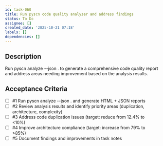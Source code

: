 ```yaml
---
id: task-060
title: Run pyscn code quality analyzer and address findings
status: To Do
assignee: []
created_date: '2025-10-21 07:18'
labels: []
dependencies: []
---
```


## Description

Run pyscn analyze --json . to generate a comprehensive code quality report and address areas needing improvement based on the analysis results.

## Acceptance Criteria
<!-- AC:BEGIN -->
- [ ] #1 Run pyscn analyze --json . and generate HTML + JSON reports
- [ ] #2 Review analysis results and identify priority areas (duplication, architecture, complexity)
- [ ] #3 Address code duplication issues (target: reduce from 12.4% to <10%)
- [ ] #4 Improve architecture compliance (target: increase from 79% to >85%)
- [ ] #5 Document findings and improvements in task notes
<!-- AC:END -->
